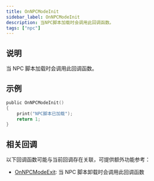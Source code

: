 ```yaml
---
title: OnNPCModeInit
sidebar_label: OnNPCModeInit
description: 当NPC脚本加载时会调用此回调函数。
tags: ["npc"]
---
```


## 说明

当 NPC 脚本加载时会调用此回调函数。

## 示例

```c
public OnNPCModeInit()
{
    print("NPC脚本已加载");
    return 1;
}
```

## 相关回调

以下回调函数可能与当前回调存在关联，可提供额外功能参考：

- [OnNPCModeExit](OnNPCModeExit): 当 NPC 脚本卸载时会调用此回调函数
